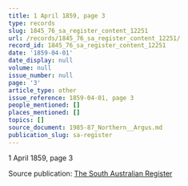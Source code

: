 ```yaml
---
title: 1 April 1859, page 3
type: records
slug: 1845_76_sa_register_content_12251
url: /records/1845_76_sa_register_content_12251/
record_id: 1845_76_sa_register_content_12251
date: '1859-04-01'
date_display: null
volume: null
issue_number: null
page: '3'
article_type: other
issue_reference: 1859-04-01, page 3
people_mentioned: []
places_mentioned: []
topics: []
source_document: 1985-87_Northern__Argus.md
publication_slug: sa-register
---
```


1 April 1859, page 3

Source publication: [The South Australian Register](/publications/sa-register/)
